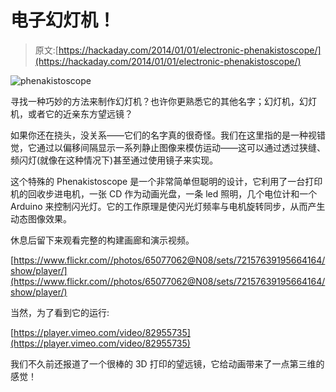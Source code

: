 # 电子幻灯机！

> 原文:[https://hackaday.com/2014/01/01/electronic-phenakistoscope/](https://hackaday.com/2014/01/01/electronic-phenakistoscope/)

![phenakistoscope](../Images/69fe3c3375dd8400830864df09008007.png)

寻找一种巧妙的方法来制作幻灯机？也许你更熟悉它的其他名字；幻灯机，幻灯机，或者它的近亲东方望远镜？

如果你还在挠头，没关系——它们的名字真的很奇怪。我们在这里指的是一种视错觉，它通过以偏移间隔显示一系列静止图像来模仿运动——这可以通过透过狭缝、频闪灯(就像在这种情况下)甚至通过使用镜子来实现。

这个特殊的 Phenakistoscope 是一个非常简单但聪明的设计，它利用了一台打印机的回收步进电机，一张 CD 作为动画光盘，一条 led 照明，几个电位计和一个 Arduino 来控制闪光灯。它的工作原理是使闪光灯频率与电机旋转同步，从而产生动态图像效果。

休息后留下来观看完整的构建画廊和演示视频。

[https://www.flickr.com//photos/65077062@N08/sets/72157639195664164/show/player/](https://www.flickr.com//photos/65077062@N08/sets/72157639195664164/show/player/)

当然，为了看到它的运行:

[https://player.vimeo.com/video/82955735](https://player.vimeo.com/video/82955735)

我们不久前还报道了一个很棒的 3D 打印的望远镜，它给动画带来了一点第三维的感觉！